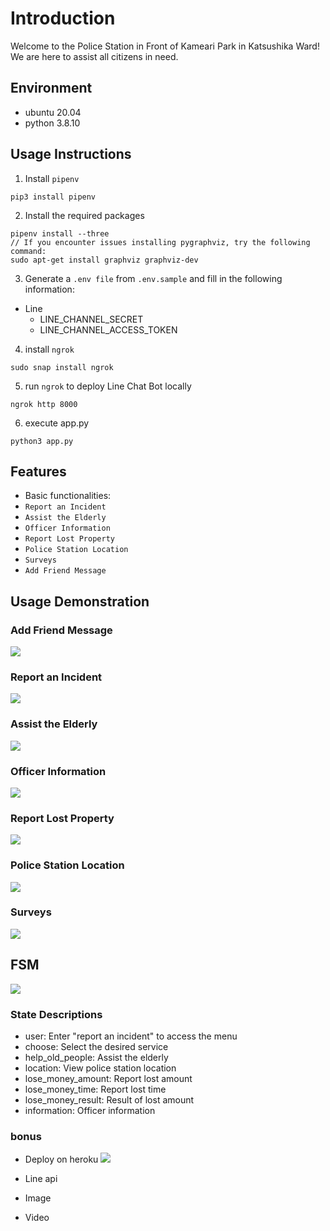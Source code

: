 # Introduction
Welcome to the Police Station in Front of Kameari Park in Katsushika Ward! We are here to assist all citizens in need.
## Environment
- ubuntu 20.04
- python 3.8.10
## Usage Instructions
1. Install `pipenv`
```shell
pip3 install pipenv
```
2. Install the required packages
```shell
pipenv install --three
// If you encounter issues installing pygraphviz, try the following command:
sudo apt-get install graphviz graphviz-dev
```
3. Generate a `.env file` from `.env.sample` and fill in the following information:

- Line
    - LINE_CHANNEL_SECRET
    - LINE_CHANNEL_ACCESS_TOKEN
4. install `ngrok`

```shell
sudo snap install ngrok
```
5. run `ngrok` to deploy Line Chat Bot locally
```shell
ngrok http 8000
```
6. execute app.py
```shell
python3 app.py
```
## Features
- Basic functionalities:
- `Report an Incident`
- `Assist the Elderly`
- `Officer Information`
- `Report Lost Property`
- `Police Station Location`
- `Surveys`
- `Add Friend Message`
## Usage Demonstration

### Add Friend Message
![](https://img.onl/i9GbSN)

### Report an Incident
![](https://img.onl/w4ED3H)
 
### Assist the Elderly
![](https://img.onl/VzluYf)

### Officer Information
![](https://img.onl/2TLuzd)

### Report Lost Property
![](https://img.onl/oJovVB)

### Police Station Location
![](https://img.onl/Zs9qQ0)

### Surveys
![](https://img.onl/TBX4Hc)

## FSM
![](https://img.onl/1zBDsZ)

### State Descriptions
- user: Enter "report an incident" to access the menu
- choose: Select the desired service
- help_old_people: Assist the elderly
- location: View police station location
- lose_money_amount: Report lost amount
- lose_money_time: Report lost time
- lose_money_result: Result of lost amount
- information: Officer information

### bonus
- Deploy on heroku
![](https://img.onl/uycMH8)

- Line api

- Image

- Video



